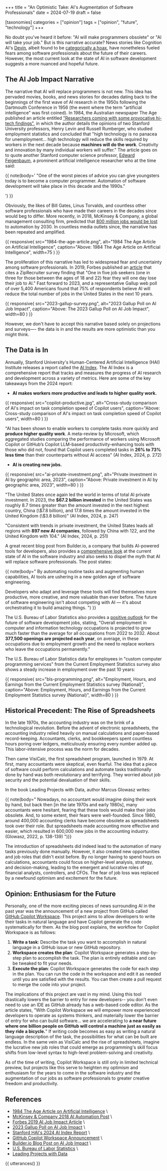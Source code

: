 +++
title = "An Optimistic Take: AI's Augmentation of Software Professionals"
date = 2024-07-19
draft = false

[taxonomies]
categories = ["opinion"]
tags = ["opinion", "future", "technology"]
+++

No doubt you've heard it before: "AI will make programmers obsolete" or "AI
will take your job." But is this narrative accurate? News stories like
Cognition AI's [Devin](https://www.cognition.ai/blog/introducing-devin),
albeit found to be [categorically a
hoax](https://www.youtube.com/watch?v=tNmgmwEtoWE&t=611s), have nonetheless
fueled fears among software professionals about the future of their careers.
However, the most current look at the state of AI in software development
suggests a more nuanced and hopeful future.

<!-- more -->

## The AI Job Impact Narrative

The narrative that AI will replace programmers is not new. This idea has
pervaded movies, books, and news stories for decades dating back to the
beginnings of the first wave of AI research in the 1950s following the
Dartmouth Conference in 1956 (the event where the term "artificial
intelligence" was first coined). In 1984, the Australian newspaper The Age
published an article entitled ["Researchers coming with some provocative
hi-tech findings"](https://books.google.com/books?id=eTRVAAAAIBAJ&pg=PA38&dq=artificial+intelligence+jobs&article_id=6556,2471720&hl=en&sa=X&ved=2ahUKEwit047aoLSHAxV-JkQIHSGAAHUQ6AF6BAgIEAI#v=onepage&q=artificial%20intelligence%20jobs&f=false), in which the author details the opinions of two Stanford University professors, Henry Levin and Russell Rumberger, who studied employment statistics and concluded that "high technology is no panacea for unemployment... high technology will reduce the skills required by workers in the next decade because **machines will do the work**. Creativity and innovation by many individual workers will suffer." The article goes on to quote another Stanford computer science professor, [Edward Feigenbaum](https://en.wikipedia.org/wiki/Edward_Feigenbaum), a prominent artificial intelligence researcher who at the time said:

{{ note(body='
\"One of the worst pieces of advice you can give youngsters today is to
become a computer programmer. Automation of software development will
take place in this decade and the 1990s.\"

') }}

Obviously, the likes of Bill Gates, Linus Torvalds, and countless other
software professionals who have made their careers in the decades since would
beg to differ. More recently, in 2018, McKinsey & Company, a global
management consulting firm, predicted that [800 million jobs would be
lost](https://www.mckinsey.com/featured-insights/future-of-work/ai-automation-and-the-future-of-work-ten-things-to-solve-for)
to automation by 2030. In countless media outlets since, the narrative has
been repeated and amplified.

{{ responsive(
    src="1984-the-age-article.png",
    alt="1984 The Age Article on Artificial Intelligence",
    caption="Above: 1984 The Age Article on Artificial Intelligence",
    width=75
) }}

The proliferation of this narrative has led to widespread fear and
uncertainty among software professionals. In 2019, Forbes published an
[article](https://www.forbes.com/sites/gilpress/2019/07/15/is-ai-going-to-be-a-jobs-killer-new-reports-about-the-future-of-work/)
that cites a ZipRecruiter survey finding that "One in five job seekers (one
in three for those between the ages of 18 and 22) fear they will one day lose
their job to AI." Fast forward to 2023, and a representative Gallup web poll
of over 5,400 Americans found that 75% of respondents believe AI will reduce
the total number of jobs in the United States in the next 10 years.

{{ responsive(
    src="2023-gallup-survey.png",
    alt="2023 Gallup Poll on AI Job Impact",
    caption="Above: The 2023 Gallup Poll on AI Job Impact",
    width=80
) }}

However, we don't have to accept this narrative based solely on projections
and surveys—- the data is in and the results are more optimistic than you
might think.

## The Data is In

Annually, Stanford University's Human-Centered Artificial Intelligence (HAI)
Institute releases a report called the [AI
Index](https://aiindex.stanford.edu/report/). The AI Index is a comprehensive
report that tracks and measures the progress of AI research and development
across a variety of metrics. Here are some of the key takeaways from the 2024
report:

- **AI makes workers more productive and leads to higher quality work.**

{{ responsive(
    src="copilot-productive.jpg",
    alt="Cross-study comparison of AI's impact on task completion speed of
        Copilot users",
    caption="Above: Cross-study comparison of AI's impact on task completion
        speed of Copilot users",
    width=80
) }}

"AI has been shown to enable workers to complete tasks more quickly and
**produce higher quality work**. A meta-review by Microsoft, which
aggregated studies comparing the performance of workers using Microsoft
Copilot or GitHub’s Copilot LLM-based productivity-enhancing tools with those
who did not, found that Copilot users completed tasks in **26% to 73% less
time** than their counterparts without AI access" (AI Index, 2024, p. 272)

- **AI is creating new jobs.**

{{ responsive(
    src="ai-private-investment.png",
    alt="Private investment in AI by geographic area, 2023",
    caption="Above: Private investment in AI by geographic area, 2023",
    width=80
) }}

"The United States once again led the world in terms of total AI private
investment. In 2023, the **$67.2 billion invested** in the United States was
roughly 8.7 times greater than the amount invested in the next highest country,
China (\\\$7.8 billion), and 17.8 times the amount invested in the United Kingdom
(\\\$3.8 billion)" (AI Index, 2024, p. 247)

"Consistent with trends in private investment, the United States leads all
regions with **897 new AI companies**, followed by China with 122, and the
United Kingdom with 104." (AI Index, 2024, p. 251)

A great recent blog post from Builder.io, a company that builds AI-powered
tools for developers, also provides a [comprehensive look](https://www.builder.io/blog/ai-jobs-truth)
at the current state of AI in the software industry and also seeks to dispel
the myth that AI will replace software professionals. The post states:

{{ note(body="
By automating routine tasks and augmenting human capabilities,
AI tools are ushering in a new golden age of software engineering.

Developers who adapt and leverage these tools will find themselves
more productive, more creative, and more valuable than ever before.
The future of software engineering isn't about competing with AI —
it's about orchestrating it to build amazing things.
") }}

The U.S. Bureau of Labor Statistics also provides a [positive
outlook](https://www.bls.gov/ooh/computer-and-information-technology/home.htm)
for the future of software development jobs, stating, "Overall employment in
computer and information technology occupations is projected to grow much
faster than the average for all occupations from 2022 to 2032. About
**377,500 openings are projected each year**, on average, in these
occupations due to employment growth and the need to replace workers who
leave the occupations permanently."

The U.S. Bureau of Labor Statistics data for employees in "custom computer
programming services" from the Current Employment Statistics survey also
shows a steady increase in employment over the past 10 years:

{{ responsive(
    src="bls-programming.png",
    alt="Employment, Hours, and Earnings from the Current Employment
        Statistics survey (National)",
    caption="Above: Employment, Hours, and Earnings from the Current Employment
        Statistics survey (National)",
width=80
) }}

## Historical Precedent: The Rise of Spreadsheets

In the late 1970s, the accounting industry was on the brink of a
technological revolution. Before the advent of electronic spreadsheets, the
accounting industry relied heavily on manual calculations and paper-based
record-keeping. Accountants, clerks, and bookkeepers spent countless hours
poring over ledgers, meticulously ensuring every number added up. This
labor-intensive process was the norm for decades.

Then came VisiCalc, the first spreadsheet program, launched in 1979. At
first, many accountants were skeptical, even fearful. The idea that a piece
of software could perform calculations and automate tasks traditionally done
by hand was both revolutionary and terrifying. They worried about job
security and the potential devaluation of their skills.

In the book Leading Projects with Data, author Marcus Glowasz writes:

{{ note(body="
Nowadays, no accountant would imagine doing their work by hand, but back
then [in the late 1970s and early 1980s], many accountants were hesitant,
fearing that these tools would make their jobs obsolete. And, to some
extent, their fears were well-founded. Since 1980, around 400,000 accounting
clerks have become obsolete as spreadsheets took over their role. But
spreadsheets made accounting more effective and easier, which resulted in
600,000 new jobs in the accounting industry. (Glowasz, 2022, p. 138-139)
")}}

The introduction of spreadsheets did indeed lead to the automation of many
tasks previously done manually. However, it also created new opportunities
and job roles that didn't exist before. By no longer having to spend hours on
calculations, accountants could focus on higher-level analysis, strategy, and
decision-making, leading to the emergent and lucrative roles of financial
analysts, controllers, and CFOs. The fear of job loss was replaced by a
newfound optimism and excitement for the future.

## Opinion: Enthusiasm for the Future

Personally, one of the more exciting pieces of news surrounding AI in the
past year was the announcement of a new project from GitHub called [GitHub
Copilot Workspace](https://github.blog/2024-04-29-github-copilot-workspace/).
This project aims to allow developers to write their tasks in natural
language and have Copilot generate the code systematically for them. As the
blog post explains, the workflow for Copilot Workspace is as follows:

1. **Write a task**: Describe the task you want to accomplish in natural
   language in a GitHub issue or new GitHub repository.
2. **Workspace creates the plan**: Copilot Workspace generates a step-by-step
   plan to accomplish the task. The plan is entirely editable and can be
   tweaked to fit your needs.
3. **Execute the plan**: Copilot Workspace generates the code for each step
   in the plan. You can run the code in the workspace and edit it as needed
   until you are satisfied with the results. You can then create a pull
   request to merge the code into your project.

The implications of this project are vast in my mind. Using this tool
drastically lowers the barrier to entry for new developers-- you don't even
need to use an IDE as GitHub already has a web-based code editor. As the
article states, "With Copilot Workspace we will empower more experienced
developers to operate as systems thinkers, and materially lower the barrier
of entry for who can build software... we are accelerating to **a near future
where one billion people on GitHub will control a machine just as easily as
they ride a bicycle.**" If writing code becomes as easy as writing a natural
language description of the task, the possibilities for what can be built are
endless. In the same vein as VisiCalc and the rise of spreadsheets, imagine
the lucrative new job roles that could emerge as programming's skill focus
shifts from low-level syntax to high-level problem-solving and creativity.

As of the time of writing, Copilot Workspace is still only in limited
technical preview, but projects like this serve to heighten my optimism and
enthusiasm for the years to come in the software industry and the
augmentation of our jobs as software professionals to greater creative
freedom and productivity.

## References

- [1984 The Age Article on Artificial Intelligence](https://books.google.com/books?id=eTRVAAAAIBAJ&pg=PA38&dq=artificial+intelligence+jobs&article_id=6556,2471720&hl=en&sa=X&ved=2ahUKEwit047) \
- [McKinsey & Company 2018 AI Automation Post](https://www.mckinsey.com/featured-insights/future-of-work/ai-automation-and-the-future-of-work-ten-things-to-solve-for#part2) \
- [Forbes 2019 AI Job Impact Article](https://www.forbes.com/sites/gilpress/2019/07/15/is-ai-going-to-be-a-jobs-killer-new-reports-about-the-future-of-work/) \
- [2023 Gallup Poll on AI Job Impact](https://news.gallup.com/opinion/gallup/510635/three-four-americans-believe-reduce-jobs.aspx) \
- [Stanford HAI's 2024 AI Index Report](https://aiindex.stanford.edu/report/) \
- [GitHub Copilot Workspace Announcement](https://github.blog/2024-04-29-github-copilot-workspace/) \
- [Builder.io Blog Post on AI Job Impact](https://www.builder.io/blog/ai-jobs-truth) \
- [U.S. Bureau of Labor Statistics](https://www.bls.gov/ooh/computer-and-information-technology/home.htm) \
- [Leading Projects with Data](https://www.google.com/books/edition/Leading_Projects_with_Data/VQKeEAAAQBAJ?hl=en&gbpv=1&dq=visicalc+accountants+jobs+obsolete&pg=PA138&printsec=frontcover)

{{ utterances() }}
